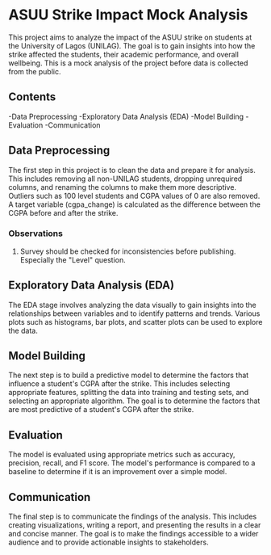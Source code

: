 # ASUU Strike Impact Mock Analysis

This project aims to analyze the impact of the ASUU strike on students at the University of Lagos (UNILAG). The goal is to gain insights into how the strike affected the students, their academic performance, and overall wellbeing. This is a mock analysis of the project before data is collected from the public.

## Contents

-Data Preprocessing
-Exploratory Data Analysis (EDA)
-Model Building
-Evaluation
-Communication

## Data Preprocessing

The first step in this project is to clean the data and prepare it for analysis. This includes removing all non-UNILAG students, dropping unrequired columns, and renaming the columns to make them more descriptive. Outliers such as 100 level students and CGPA values of 0 are also removed. A target variable (cgpa_change) is calculated as the difference between the CGPA before and after the strike.

### Observations

1. Survey should be checked for inconsistencies before publishing. Especially the "Level" question.

## Exploratory Data Analysis (EDA)

The EDA stage involves analyzing the data visually to gain insights into the relationships between variables and to identify patterns and trends. Various plots such as histograms, bar plots, and scatter plots can be used to explore the data.

## Model Building

The next step is to build a predictive model to determine the factors that influence a student's CGPA after the strike. This includes selecting appropriate features, splitting the data into training and testing sets, and selecting an appropriate algorithm. The goal is to determine the factors that are most predictive of a student's CGPA after the strike.

## Evaluation

The model is evaluated using appropriate metrics such as accuracy, precision, recall, and F1 score. The model's performance is compared to a baseline to determine if it is an improvement over a simple model.

## Communication

The final step is to communicate the findings of the analysis. This includes creating visualizations, writing a report, and presenting the results in a clear and concise manner. The goal is to make the findings accessible to a wider audience and to provide actionable insights to stakeholders.
